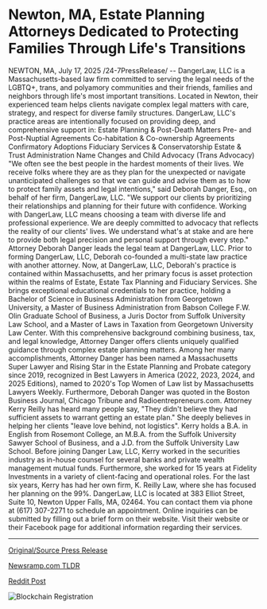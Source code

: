 # Newton, MA, Estate Planning Attorneys Dedicated to Protecting Families Through Life's Transitions

NEWTON, MA, July 17, 2025 /24-7PressRelease/ -- DangerLaw, LLC is a Massachusetts-based law firm committed to serving the legal needs of the LGBTQ+, trans, and polyamory communities and their friends, families and neighbors through life's most important transitions. Located in Newton, their experienced team helps clients navigate complex legal matters with care, strategy, and respect for diverse family structures.  DangerLaw, LLC's practice areas are intentionally focused on providing deep, and comprehensive support in:  Estate Planning & Post-Death Matters Pre- and Post-Nuptial Agreements Co-habitation & Co-ownership Agreements Confirmatory Adoptions Fiduciary Services & Conservatorship Estate & Trust Administration Name Changes and Child Advocacy (Trans Advocacy)  "We often see the best people in the hardest moments of their lives. We receive folks where they are as they plan for the unexpected or navigate unanticipated challenges so that we can guide and advise them as to how to protect family assets and legal intentions," said Deborah Danger, Esq., on behalf of her firm, DangerLaw, LLC.   "We support our clients by prioritizing their relationships and planning for their future with confidence. Working with DangerLaw, LLC means choosing a team with diverse life and professional experience. We are deeply committed to advocacy that reflects the reality of our clients' lives. We understand what's at stake and are here to provide both legal precision and personal support through every step."  Attorney Deborah Danger leads the legal team at DangerLaw, LLC. Prior to forming DangerLaw, LLC, Deborah co-founded a multi-state law practice with another attorney. Now, at DangerLaw, LLC, Deborah's practice is contained within Massachusetts, and her primary focus is asset protection within the realms of Estate, Estate Tax Planning and Fiduciary Services.  She brings exceptional educational credentials to her practice, holding a Bachelor of Science in Business Administration from Georgetown University, a Master of Business Administration from Babson College F.W. Olin Graduate School of Business, a Juris Doctor from Suffolk University Law School, and a Master of Laws in Taxation from Georgetown University Law Center. With this comprehensive background combining business, tax, and legal knowledge, Attorney Danger offers clients uniquely qualified guidance through complex estate planning matters.  Among her many accomplishments, Attorney Danger has been named a Massachusetts Super Lawyer and Rising Star in the Estate Planning and Probate category since 2019, recognized in Best Lawyers in America (2022, 2023, 2024, and 2025 Editions), named to 2020's Top Women of Law list by Massachusetts Lawyers Weekly. Furthermore, Deborah Danger was quoted in the Boston Business Journal, Chicago Tribune and Radioentrepreneurs.com.  Attorney Kerry Reilly has heard many people say, "They didn't believe they had sufficient assets to warrant getting an estate plan." She deeply believes in helping her clients "leave love behind, not logistics".   Kerry holds a B.A. in English from Rosemont College, an M.B.A. from the Suffolk University Sawyer School of Business, and a J.D. from the Suffolk University Law School.  Before joining Danger Law, LLC, Kerry worked in the securities industry as in-house counsel for several banks and private wealth management mutual funds. Furthermore, she worked for 15 years at Fidelity Investments in a variety of client-facing and operational roles. For the last six years, Kerry has had her own firm, K. Reilly Law, where she has focused her planning on the 99%.  DangerLaw, LLC is located at 383 Elliot Street, Suite 10, Newton Upper Falls, MA, 02464. You can contact them via phone at (617) 307-2271 to schedule an appointment. Online inquiries can be submitted by filling out a brief form on their website. Visit their website or their Facebook page for additional information regarding their services. 

---

[Original/Source Press Release](https://www.24-7pressrelease.com/press-release/524921/newton-ma-estate-planning-attorneys-dedicated-to-protecting-families-through-lifes-transitions)
                    

[Newsramp.com TLDR](https://newsramp.com/curated-news/dangerlaw-llc-champions-legal-rights-for-lgbtq-and-polyamory-communities/9852e456e596e0d07e8d4b42da35a97d) 

 



[Reddit Post](https://www.reddit.com/r/newsramp/comments/1m217oe/dangerlaw_llc_champions_legal_rights_for_lgbtq/) 



![Blockchain Registration](https://cdn.newsramp.app/24-7PressRelease/qrcode/257/17/pendDdt9.webp)
